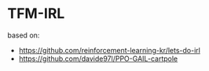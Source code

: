 # TFM-IRL
based on:
- https://github.com/reinforcement-learning-kr/lets-do-irl
- https://github.com/davide97l/PPO-GAIL-cartpole